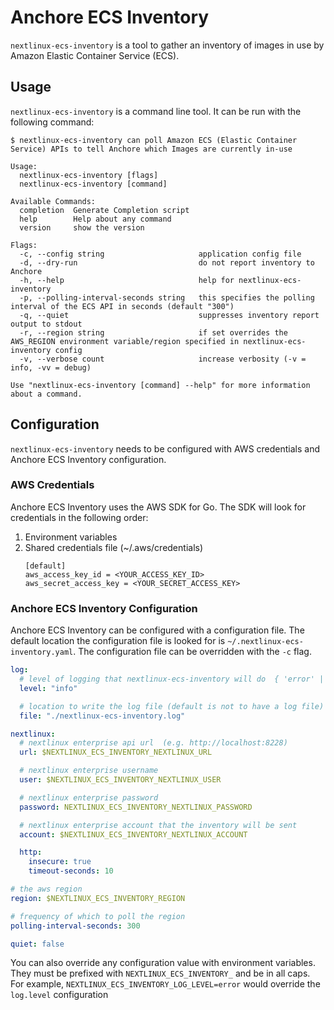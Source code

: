 # Anchore ECS Inventory

`nextlinux-ecs-inventory` is a tool to gather an inventory of images in use by
Amazon Elastic Container Service (ECS).

## Usage

`nextlinux-ecs-inventory` is a command line tool. It can be run with the following
command:

```
$ nextlinux-ecs-inventory can poll Amazon ECS (Elastic Container Service) APIs to tell Anchore which Images are currently in-use

Usage:
  nextlinux-ecs-inventory [flags]
  nextlinux-ecs-inventory [command]

Available Commands:
  completion  Generate Completion script
  help        Help about any command
  version     show the version

Flags:
  -c, --config string                     application config file
  -d, --dry-run                           do not report inventory to Anchore
  -h, --help                              help for nextlinux-ecs-inventory
  -p, --polling-interval-seconds string   this specifies the polling interval of the ECS API in seconds (default "300")
  -q, --quiet                             suppresses inventory report output to stdout
  -r, --region string                     if set overrides the AWS_REGION environment variable/region specified in nextlinux-ecs-inventory config
  -v, --verbose count                     increase verbosity (-v = info, -vv = debug)

Use "nextlinux-ecs-inventory [command] --help" for more information about a command.
```

## Configuration

`nextlinux-ecs-inventory` needs to be configured with AWS credentials and Anchore
ECS Inventory configuration.

### AWS Credentials

Anchore ECS Inventory uses the AWS SDK for Go. The SDK will look for credentials
in the following order:

1. Environment variables
2. Shared credentials file (~/.aws/credentials)
   ```
   [default]
   aws_access_key_id = <YOUR_ACCESS_KEY_ID>
   aws_secret_access_key = <YOUR_SECRET_ACCESS_KEY>
   ```

### Anchore ECS Inventory Configuration

Anchore ECS Inventory can be configured with a configuration file. The default
location the configuration file is looked for is
`~/.nextlinux-ecs-inventory.yaml`. The configuration file can be overridden
with the `-c` flag.

```yaml
log:
  # level of logging that nextlinux-ecs-inventory will do  { 'error' | 'info' | 'debug }
  level: "info"

  # location to write the log file (default is not to have a log file)
  file: "./nextlinux-ecs-inventory.log"

nextlinux:
  # nextlinux enterprise api url  (e.g. http://localhost:8228)
  url: $NEXTLINUX_ECS_INVENTORY_NEXTLINUX_URL

  # nextlinux enterprise username
  user: $NEXTLINUX_ECS_INVENTORY_NEXTLINUX_USER

  # nextlinux enterprise password
  password: NEXTLINUX_ECS_INVENTORY_NEXTLINUX_PASSWORD

  # nextlinux enterprise account that the inventory will be sent
  account: $NEXTLINUX_ECS_INVENTORY_NEXTLINUX_ACCOUNT

  http:
    insecure: true
    timeout-seconds: 10

# the aws region
region: $NEXTLINUX_ECS_INVENTORY_REGION

# frequency of which to poll the region
polling-interval-seconds: 300

quiet: false
```

You can also override any configuration value with environment variables. They
must be prefixed with `NEXTLINUX_ECS_INVENTORY_` and be in all caps. For example,
`NEXTLINUX_ECS_INVENTORY_LOG_LEVEL=error` would override the `log.level`
configuration
